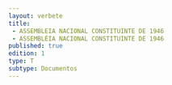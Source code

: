 ```yaml
---
layout: verbete
title:
 - ASSEMBLEIA NACIONAL CONSTITUINTE DE 1946
 - ASSEMBLÉIA NACIONAL CONSTITUINTE DE 1946
published: true
edition: 1  
type: T
subtype: Documentos
---
```


